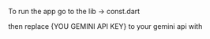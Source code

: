To run the app go to the lib -> const.dart

then replace  {YOU GEMINI API KEY} to your gemini api with
